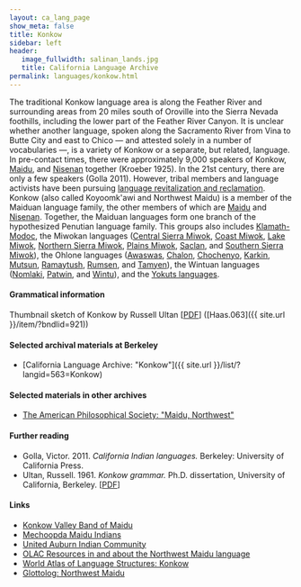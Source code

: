 ```yaml
---
layout: ca_lang_page
show_meta: false
title: Konkow
sidebar: left
header:
   image_fullwidth: salinan_lands.jpg
   title: California Language Archive
permalink: languages/konkow.html
---
```


The traditional Konkow language area is along the Feather River and surrounding areas from 20 miles south of Oroville into the Sierra Nevada foothills, including the lower part of the Feather River Canyon. It is unclear whether another language, spoken along the Sacramento River from Vina to Butte City and east to Chico — and attested solely in a number of vocabularies —, is a variety of Konkow or a separate, but related, language. In pre-contact times, there were approximately 9,000 speakers of Konkow, [Maidu](maidu.html), and [Nisenan](nisenan.html) together (Kroeber 1925). In the 21st century, there are only a few speakers (Golla 2011). However, tribal members and language activists have been pursuing [language revitalization and reclamation](http://maidu.org/about.html). Konkow (also called Koyoomk'awi and Northwest Maidu) is a member of the Maiduan language family, the other members of which are [Maidu](maidu.html) and [Nisenan](nisenan.html). Together, the Maiduan languages form one branch of the hypothesized Penutian language family. This groups also includes [Klamath-Modoc](modoc.html), the Miwokan languages ([Central Sierra Miwok](central-sierra-miwok.html), [Coast Miwok](coast-miwok.html), [Lake Miwok](lake-miwok.html), [Northern Sierra Miwok](northern-sierra-miwok.html), [Plains Miwok](plains-miwok.html), [Saclan](saclan.html), and [Southern Sierra Miwok](southern-sierra-miwok.html)), the Ohlone languages ([Awaswas](awaswas.html), [Chalon](chalon.html), [Chochenyo](chochenyo.html), [Karkin](karkin.html), [Mutsun](mutsun.html), [Ramaytush](ramaytush.html), [Rumsen](rumsen.html), and [Tamyen](tamyen.html)), the Wintuan languages ([Nomlaki](nomlaki.html), [Patwin](patwin.html), and [Wintu](wintu.html)), and the [Yokuts languages](yokuts.html).

#### Grammatical information

Thumbnail sketch of Konkow by Russell Ultan [[PDF](https://berkeley.app.box.com/v/sketch-konkow)] ([Haas.063]({{ site.url }}/item/?bndlid=921))

#### Selected archival materials at Berkeley

* [California Language Archive: "Konkow"]({{ site.url }}/list/?langid=563=Konkow)

#### Selected materials in other archives

* [The American Philosophical Society: "Maidu, Northwest"](https://indigenousguide.amphilsoc.org/search?search_api_fulltext=maidu&amp;f%5B0%5D=guide_language_content_title%3AMaidu%2C%20Northwest)

#### Further reading

* Golla, Victor. 2011. *California Indian languages.* Berkeley: University of California Press.
* Ultan, Russell. 1961. *Konkow grammar.* Ph.D. dissertation, University of California, Berkeley. [[PDF](https://escholarship.org/uc/item/1mp2d5hb)]

#### Links

* [Konkow Valley Band of Maidu](http://www.maidu.com/)
* [Mechoopda Maidu Indians](http://www.mechoopda-nsn.gov/)
* [United Auburn Indian Community](http://www.auburnrancheria.com/)
* [OLAC Resources in and about the Northwest Maidu language](http://www.language-archives.org/language/mjd)
* [World Atlas of Language Structures: Konkow](http://wals.info/languoid/lect/wals_code_knw)
* [Glottolog: Northwest Maidu](https://glottolog.org/resource/languoid/id/nort2951)

